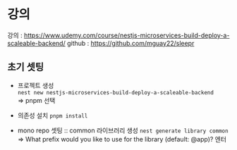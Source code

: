 # 강의

강의 : https://www.udemy.com/course/nestjs-microservices-build-deploy-a-scaleable-backend/
github : https://github.com/mguay22/sleepr

## 초기 셋팅

- 프로젝트 생성  
  `nest new nestjs-microservices-build-deploy-a-scaleable-backend`  
  => pnpm 선택

- 의존성 설치
  `pnpm install`

- mono repo 셋팅 :: common 라이브러리 생성
  `nest generate library common`
  => What prefix would you like to use for the library (default: @app)? 엔터
